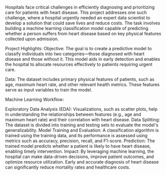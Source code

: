 Hospitals face critical challenges in efficiently diagnosing and prioritizing care for patients with heart disease. This project addresses one such challenge, where a hospital urgently needed an expert data scientist to develop a solution that could save lives and reduce costs. The task involves building a machine learning classification model capable of predicting whether a person suffers from heart disease based on key physical features collected upon admission.

Project Highlights:
Objective:
The goal is to create a predictive model to classify individuals into two categories—those diagnosed with heart disease and those without it. This model aids in early detection and enables the hospital to allocate resources effectively to patients requiring urgent care.

Data:
The dataset includes primary physical features of patients, such as age, maximum heart rate, and other relevant health metrics. These features serve as input variables to train the model.

Machine Learning Workflow:

Exploratory Data Analysis (EDA):
Visualizations, such as scatter plots, help in understanding the relationships between features (e.g., age and maximum heart rate) and their correlation with heart disease.
Data Splitting:
The dataset is divided into training and testing sets to evaluate the model's generalizability.
Model Training and Evaluation:
A classification algorithm is trained using the training data, and its performance is assessed using metrics such as accuracy, precision, recall, and F1-score.
Prediction:
The trained model predicts whether a patient is likely to have heart disease, enabling timely intervention.
Impact:
By leveraging machine learning, the hospital can make data-driven decisions, improve patient outcomes, and optimize resource utilization. Early and accurate diagnosis of heart disease can significantly reduce mortality rates and healthcare costs.
